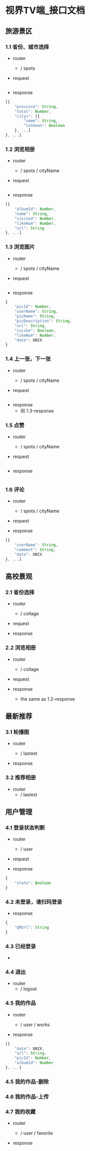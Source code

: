 视界TV端_接口文档
==========================

## 旅游景区

### 1.1 省份、城市选择

* router
  * / spots

* request
```
```

* response
```js
[{
    "province": String,
    "total": Number,
    "citys": [{
        "name": String,
        "isShown": Boolean
    }, ...]
}, ...]
```

### 1.2 浏览相册

* router
  * / spots / cityName

* request
```
```

* response
```js
[{
    "albumId": Number,
    "name": String,
    "visited": Number,
    "likeNum": Number,
    "url": String
}, ...]
```

### 1.3 浏览图片

* router
  * / spots / cityName

* request
```
```

* response
```js
{
    "picId": Number,
    "userName": String,
    "picName": String,
    "picDescription": String,
    "url": String,
    "isLike": Boolean,
    "likeNum": Number,
    "date": UNIX
}
```

### 1.4 上一张，下一张

* router
  * / spots / cityName

* request
```
```

* response
  * 同 1.3-response

### 1.5 点赞

* router
  * / spots / cityName

* request
```
```

* response
```
```

### 1.6 评论

* router
  * / spots / cityName

* request

* response
```js
[{
    "userName": String,
    "comment": String,
    "date": UNIX
}, ...]
```

## 高校景观

### 2.1 省份选择

* router
  * / collage

* request

* response

### 2.2 浏览相册

* router
  * / collage

* request

* response
  * the same as 1.2-response

## 最新推荐

### 3.1 轮播图

* router
  * / lastest

* response

### 3.2 推荐相册

* router
  * / lastest

## 用户管理

### 4.1 登录状态判断

* router
  * / user

* request

* response
```js
{
    "state": Boolean
}
```

### 4.2 未登录，请扫玛登录

* response
```js
{
    "QRUrl": String
}
```

### 4.3 已经登录

* 

### 4.4 退出

* router
  * / logout

### 4.5 我的作品

* router
  * / user / works

* response
```js
[{
    "date": UNIX,
    "url": String,
    "picId": Number,
    "albumId": Number
}, ...]
```

### 4.5 我的作品-删除


### 4.6 我的作品-上传


### 4.7 我的收藏

* router
  * / user / favorite

* response
